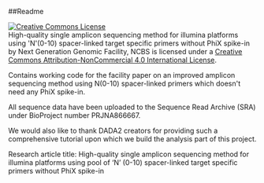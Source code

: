 ##Readme


<a rel="license" href="http://creativecommons.org/licenses/by-nc/4.0/"><img alt="Creative Commons License" style="border-width:0" src="https://i.creativecommons.org/l/by-nc/4.0/88x31.png" /></a><br /><span xmlns:dct="http://purl.org/dc/terms/" property="dct:title">High-quality single amplicon sequencing method for illumina platforms using 'N'(0-10) spacer-linked target specific primers without PhiX spike-in</span> by <span xmlns:cc="http://creativecommons.org/ns#" property="cc:attributionName">Next Generation Genomic Facility, NCBS</span> is licensed under a <a rel="license" href="http://creativecommons.org/licenses/by-nc/4.0/">Creative Commons Attribution-NonCommercial 4.0 International License</a>.


Contains working code for the facility paper on an improved amplicon sequencing method using N(0-10) spacer-linked primers which doesn't need any PhiX spike-in.

All sequence data have been uploaded to the Sequence Read Archive (SRA) under BioProject number PRJNA866667.

We would also like to thank DADA2 creators for providing such a comprehensive tutorial upon which we build the analysis part of this project.

Research article title: High-quality single amplicon sequencing method for illumina platforms using pool of ‘N’ (0-10) spacer-linked target specific primers without PhiX spike-in 

